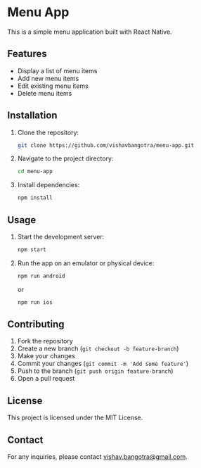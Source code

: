 # Menu App

This is a simple menu application built with React Native.

## Features

- Display a list of menu items
- Add new menu items
- Edit existing menu items
- Delete menu items

## Installation

1. Clone the repository:
    ```sh
    git clone https://github.com/vishavbangotra/menu-app.git
    ```
2. Navigate to the project directory:
    ```sh
    cd menu-app
    ```
3. Install dependencies:
    ```sh
    npm install
    ```

## Usage

1. Start the development server:
    ```sh
    npm start
    ```
2. Run the app on an emulator or physical device:
    ```sh
    npm run android
    ```
    or
    ```sh
    npm run ios
    ```

## Contributing

1. Fork the repository
2. Create a new branch (`git checkout -b feature-branch`)
3. Make your changes
4. Commit your changes (`git commit -m 'Add some feature'`)
5. Push to the branch (`git push origin feature-branch`)
6. Open a pull request

## License

This project is licensed under the MIT License.

## Contact

For any inquiries, please contact [vishav.bangotra@gmail.com](mailto:vishav.bangotra@gmail.com).
